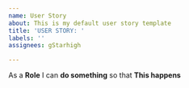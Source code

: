 ```yaml
---
name: User Story
about: This is my default user story template
title: 'USER STORY: '
labels: ''
assignees: gStarhigh

---
```


As a **Role** I can **do something** so that **This happens**
